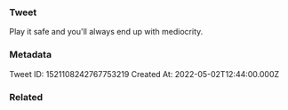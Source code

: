 ### Tweet
Play it safe and you'll always end up with mediocrity.

### Metadata
Tweet ID: 1521108242767753219
Created At: 2022-05-02T12:44:00.000Z

### Related

